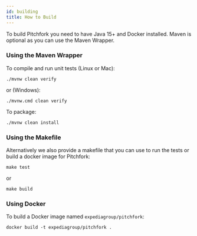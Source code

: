 ```yaml
---
id: building
title: How to Build
---
```


To build Pitchfork you need to have Java 15+ and Docker installed. Maven is optional as you can use the Maven Wrapper.

### Using the Maven Wrapper

To compile and run unit tests (Linux or Mac):

    ./mvnw clean verify

or (Windows):

    ./mvnw.cmd clean verify

To package:

    ./mvnw clean install

### Using the Makefile

Alternatively we also provide a makefile that you can use to run the tests or build a docker image for Pitchfork:

    make test

or

    make build

### Using Docker

To build a Docker image named `expediagroup/pitchfork`:

    docker build -t expediagroup/pitchfork .
